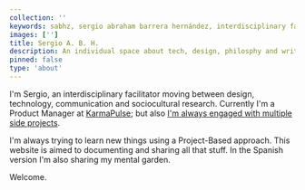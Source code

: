 ```yaml
---
collection: ''
keywords: sabhz, sergio abraham barrera hernández, interdisciplinary facilitation
images: ['']
title: Sergio A. B. H.
description: An individual space about tech, design, philosphy and writing. 
pinned: false
type: 'about'
---
```


I'm Sergio, an interdisciplinary facilitator moving between design, technology, communication and sociocultural research. Currently I'm a Product Manager at [KarmaPulse](https://www.karmapulse.com/); but also [I'm always engaged with multiple side projects](present.md).

I'm always trying to learn new things using a Project-Based approach. This website is aimed to documenting and sharing all that stuff. In the Spanish version I'm also sharing my mental garden.

Welcome.
